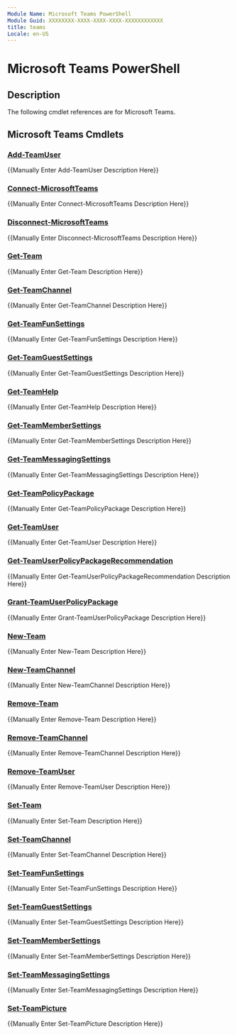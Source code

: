 ```yaml
---
Module Name: Microsoft Teams PowerShell
Module Guid: XXXXXXXX-XXXX-XXXX-XXXX-XXXXXXXXXXXX
title: teams
Locale: en-US
---
```


# Microsoft Teams PowerShell
## Description
The following cmdlet references are for Microsoft Teams.

## Microsoft Teams Cmdlets
### [Add-TeamUser](Add-TeamUser.md)
{{Manually Enter Add-TeamUser Description Here}}

### [Connect-MicrosoftTeams](Connect-MicrosoftTeams.md)
{{Manually Enter Connect-MicrosoftTeams Description Here}}

### [Disconnect-MicrosoftTeams](Disconnect-MicrosoftTeams.md)
{{Manually Enter Disconnect-MicrosoftTeams Description Here}}

### [Get-Team](Get-Team.md)
{{Manually Enter Get-Team Description Here}}

### [Get-TeamChannel](Get-TeamChannel.md)
{{Manually Enter Get-TeamChannel Description Here}}

### [Get-TeamFunSettings](Get-TeamFunSettings.md)
{{Manually Enter Get-TeamFunSettings Description Here}}

### [Get-TeamGuestSettings](Get-TeamGuestSettings.md)
{{Manually Enter Get-TeamGuestSettings Description Here}}

### [Get-TeamHelp](Get-TeamHelp.md)
{{Manually Enter Get-TeamHelp Description Here}}

### [Get-TeamMemberSettings](Get-TeamMemberSettings.md)
{{Manually Enter Get-TeamMemberSettings Description Here}}

### [Get-TeamMessagingSettings](Get-TeamMessagingSettings.md)
{{Manually Enter Get-TeamMessagingSettings Description Here}}

### [Get-TeamPolicyPackage](Get-TeamPolicyPackage.md)
{{Manually Enter Get-TeamPolicyPackage Description Here}}

### [Get-TeamUser](Get-TeamUser.md)
{{Manually Enter Get-TeamUser Description Here}}

### [Get-TeamUserPolicyPackageRecommendation](Get-TeamUserPolicyPackageRecommendation.md)
{{Manually Enter Get-TeamUserPolicyPackageRecommendation Description Here}}

### [Grant-TeamUserPolicyPackage](Grant-TeamUserPolicyPackage.md)
{{Manually Enter Grant-TeamUserPolicyPackage Description Here}}

### [New-Team](New-Team.md)
{{Manually Enter New-Team Description Here}}

### [New-TeamChannel](New-TeamChannel.md)
{{Manually Enter New-TeamChannel Description Here}}

### [Remove-Team](Remove-Team.md)
{{Manually Enter Remove-Team Description Here}}

### [Remove-TeamChannel](Remove-TeamChannel.md)
{{Manually Enter Remove-TeamChannel Description Here}}

### [Remove-TeamUser](Remove-TeamUser.md)
{{Manually Enter Remove-TeamUser Description Here}}

### [Set-Team](Set-Team.md)
{{Manually Enter Set-Team Description Here}}

### [Set-TeamChannel](Set-TeamChannel.md)
{{Manually Enter Set-TeamChannel Description Here}}

### [Set-TeamFunSettings](Set-TeamFunSettings.md)
{{Manually Enter Set-TeamFunSettings Description Here}}

### [Set-TeamGuestSettings](Set-TeamGuestSettings.md)
{{Manually Enter Set-TeamGuestSettings Description Here}}

### [Set-TeamMemberSettings](Set-TeamMemberSettings.md)
{{Manually Enter Set-TeamMemberSettings Description Here}}

### [Set-TeamMessagingSettings](Set-TeamMessagingSettings.md)
{{Manually Enter Set-TeamMessagingSettings Description Here}}

### [Set-TeamPicture](Set-TeamPicture.md)
{{Manually Enter Set-TeamPicture Description Here}}

